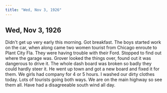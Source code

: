 ```yaml
---  
title: "Wed, Nov 3, 1926"  
---  
```

## Wed, Nov 3, 1926
Didn't get up very early this morning. Got breakfast. The boys started work on the car, when along came two women tourist from Chicago enroute to Plant City Fla. They were having trouble with their Ford. Stopped to find out where the garage was. Grover looked the things over, found out it was dangerous to drive it. The whole dash board was broken so badly they could hardly steer it. He went up town and got a new board and fixed it for them. We girls had company for 4 or 5 hours. I washed our dirty clothes today. Lots of tourists going both ways. We are on the main highway so see them all. Have had a disagreeable south wind all day.

